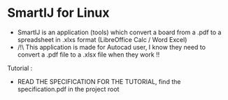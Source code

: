 # SmartIJ for Linux
- SmartIJ is an application (tools) which convert a board from a .pdf to a spreadsheet in .xlxs format (LibreOffice Calc / Word Excel)
- /!\ This application is made for Autocad user, I know they need to convert a .pdf file to a .xlsx file when they work !!

Tutorial : 
  - READ THE SPECIFICATION FOR THE TUTORIAL, find the specification.pdf in the project root
